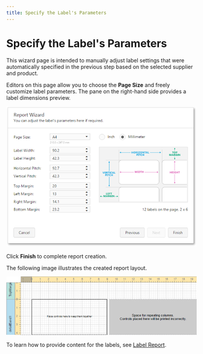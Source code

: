 ```yaml
---
title: Specify the Label's Parameters
---
```

# Specify the Label's Parameters
This wizard page is intended to manually adjust label settings that were automatically specified in the previous step based on the selected supplier and product.

Editors on this page allow you to choose the **Page Size** and freely customize label parameters. The pane on the right-hand side provides a label dimensions preview.

![WebDesigner_ReportWizard_LabelOptions](../../../../../images/img123081.png)

Click **Finish** to complete report creation.

The following image illustrates the created report layout.

![web-designer-report-type-label-result](../../../../../images/img125727.png)

To learn how to provide content for the labels, see [Label Report](../../../report-types/label-report.md).